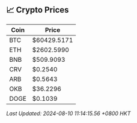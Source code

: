 ## 📈 Crypto Prices

| Coin | Price |
| ---- | ----- |
| BTC | $60429.5171 |
| ETH | $2602.5990 |
| BNB | $509.9093 |
| CRV | $0.2540 |
| ARB | $0.5643 |
| OKB | $36.2296 |
| DOGE | $0.1039 |

_Last Updated: 2024-08-10 11:14:15.56 +0800 HKT_
